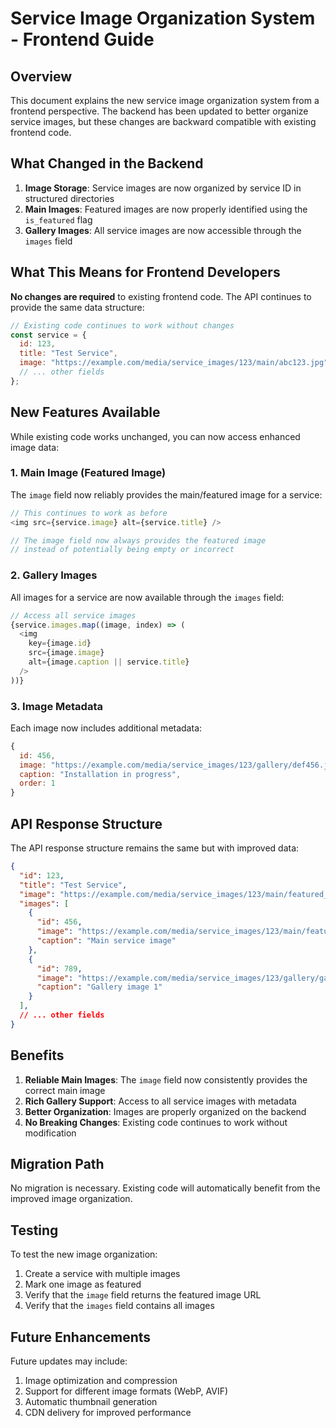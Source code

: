 # Service Image Organization System - Frontend Guide

## Overview

This document explains the new service image organization system from a frontend perspective. The backend has been updated to better organize service images, but these changes are backward compatible with existing frontend code.

## What Changed in the Backend

1. **Image Storage**: Service images are now organized by service ID in structured directories
2. **Main Images**: Featured images are now properly identified using the `is_featured` flag
3. **Gallery Images**: All service images are now accessible through the `images` field

## What This Means for Frontend Developers

**No changes are required** to existing frontend code. The API continues to provide the same data structure:

```javascript
// Existing code continues to work without changes
const service = {
  id: 123,
  title: "Test Service",
  image: "https://example.com/media/service_images/123/main/abc123.jpg",
  // ... other fields
};
```

## New Features Available

While existing code works unchanged, you can now access enhanced image data:

### 1. Main Image (Featured Image)

The `image` field now reliably provides the main/featured image for a service:

```javascript
// This continues to work as before
<img src={service.image} alt={service.title} />

// The image field now always provides the featured image
// instead of potentially being empty or incorrect
```

### 2. Gallery Images

All images for a service are now available through the `images` field:

```javascript
// Access all service images
{service.images.map((image, index) => (
  <img 
    key={image.id} 
    src={image.image} 
    alt={image.caption || service.title} 
  />
))}
```

### 3. Image Metadata

Each image now includes additional metadata:

```javascript
{
  id: 456,
  image: "https://example.com/media/service_images/123/gallery/def456.jpg",
  caption: "Installation in progress",
  order: 1
}
```

## API Response Structure

The API response structure remains the same but with improved data:

```json
{
  "id": 123,
  "title": "Test Service",
  "image": "https://example.com/media/service_images/123/main/featured_image.jpg",
  "images": [
    {
      "id": 456,
      "image": "https://example.com/media/service_images/123/main/featured_image.jpg",
      "caption": "Main service image"
    },
    {
      "id": 789,
      "image": "https://example.com/media/service_images/123/gallery/gallery_image1.jpg",
      "caption": "Gallery image 1"
    }
  ],
  // ... other fields
}
```

## Benefits

1. **Reliable Main Images**: The `image` field now consistently provides the correct main image
2. **Rich Gallery Support**: Access to all service images with metadata
3. **Better Organization**: Images are properly organized on the backend
4. **No Breaking Changes**: Existing code continues to work without modification

## Migration Path

No migration is necessary. Existing code will automatically benefit from the improved image organization.

## Testing

To test the new image organization:

1. Create a service with multiple images
2. Mark one image as featured
3. Verify that the `image` field returns the featured image URL
4. Verify that the `images` field contains all images

## Future Enhancements

Future updates may include:

1. Image optimization and compression
2. Support for different image formats (WebP, AVIF)
3. Automatic thumbnail generation
4. CDN delivery for improved performance
